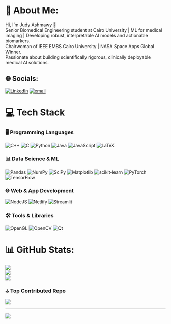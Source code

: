 # 💫 About Me:
Hi, I’m Judy Ashmawy 👋<br>Senior Biomedical Engineering student at Cairo University | ML for medical imaging | Developing robust, interpretable AI models and actionable biomarkers.<br>Chairwoman of IEEE EMBS Cairo University | NASA Space Apps Global Winner.<br>Passionate about building scientifically rigorous, clinically deployable medical AI solutions.


## 🌐 Socials:
[![LinkedIn](https://img.shields.io/badge/LinkedIn-%230077B5.svg?logo=linkedin&logoColor=white)](https://linkedin.com/in/https://www.linkedin.com/in/judy-ahmed/) [![email](https://img.shields.io/badge/Email-D14836?logo=gmail&logoColor=white)](mailto:joody.essaam@gmail.com) 

# 💻 Tech Stack

### 🖥️ Programming Languages
![C++](https://img.shields.io/badge/c++-%2300599C.svg?style=plastic&logo=c%2B%2B&logoColor=white)
![C](https://img.shields.io/badge/c-%2300599C.svg?style=plastic&logo=c&logoColor=white)
![Python](https://img.shields.io/badge/python-3670A0?style=plastic&logo=python&logoColor=ffdd54)
![Java](https://img.shields.io/badge/java-%23ED8B00.svg?style=plastic&logo=openjdk&logoColor=white)
![JavaScript](https://img.shields.io/badge/javascript-%23323330.svg?style=plastic&logo=javascript&logoColor=%23F7DF1E)
![LaTeX](https://img.shields.io/badge/latex-%23008080.svg?style=plastic&logo=latex&logoColor=white)

### 📊 Data Science & ML
![Pandas](https://img.shields.io/badge/pandas-%23150458.svg?style=plastic&logo=pandas&logoColor=white)
![NumPy](https://img.shields.io/badge/numpy-%23013243.svg?style=plastic&logo=numpy&logoColor=white)
![SciPy](https://img.shields.io/badge/SciPy-%230C55A5.svg?style=plastic&logo=scipy&logoColor=white)
![Matplotlib](https://img.shields.io/badge/Matplotlib-%23ffffff.svg?style=plastic&logo=Matplotlib&logoColor=black)
![scikit-learn](https://img.shields.io/badge/scikit--learn-%23F7931E.svg?style=plastic&logo=scikit-learn&logoColor=white)
![PyTorch](https://img.shields.io/badge/PyTorch-%23EE4C2C.svg?style=plastic&logo=PyTorch&logoColor=white)
![TensorFlow](https://img.shields.io/badge/TensorFlow-%23FF6F00.svg?style=plastic&logo=TensorFlow&logoColor=white)

### 🌐 Web & App Development
![NodeJS](https://img.shields.io/badge/node.js-6DA55F?style=plastic&logo=node.js&logoColor=white)
![Netlify](https://img.shields.io/badge/netlify-%23000000.svg?style=plastic&logo=netlify&logoColor=#00C7B7)
![Streamlit](https://img.shields.io/badge/Streamlit-%23FE4B4B.svg?style=plastic&logo=streamlit&logoColor=white)

### 🛠️ Tools & Libraries
![OpenGL](https://img.shields.io/badge/OpenGL-%23FFFFFF.svg?style=plastic&logo=opengl)
![OpenCV](https://img.shields.io/badge/opencv-%23white.svg?style=plastic&logo=opencv&logoColor=white)
![Qt](https://img.shields.io/badge/Qt-%23217346.svg?style=plastic&logo=Qt&logoColor=white)

# 📊 GitHub Stats:
![](https://github-readme-stats.vercel.app/api?username=JudyEssam&theme=transparent&hide_border=false&include_all_commits=false&count_private=false)<br/>
![](https://nirzak-streak-stats.vercel.app/?user=JudyEssam&theme=transparent&hide_border=false)<br/>
![](https://github-readme-stats.vercel.app/api/top-langs/?username=JudyEssam&theme=transparent&hide_border=false&include_all_commits=false&count_private=false&layout=compact)

### 🔝 Top Contributed Repo
![](https://github-contributor-stats.vercel.app/api?username=JudyEssam&limit=5&theme=transparent&combine_all_yearly_contributions=true)

---
[![](https://visitcount.itsvg.in/api?id=JudyEssam&icon=0&color=0)](https://visitcount.itsvg.in)

<!-- Proudly created with GPRM ( https://gprm.itsvg.in ) -->
